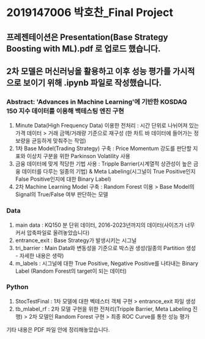 # 2019147006 박호찬_Final Project
## 프레젠테이션은 Presentation(Base Strategy Boosting with ML).pdf 로 업로드 했습니다.
## 2차 모델은 머신러닝을 활용하고 이후 성능 평가를 가시적으로 보이기 위해 .ipynb 파일로 작성했습니다.

### Abstract: 'Advances in Machine Learning'에 기반한 KOSDAQ 150 지수 데이터를 이용해 백테스팅 엔진 구현

1. Minute Data(High Frequency Data) 이용한 전처리 : 시간 단위로 나뉘어져 있는 가격 데이터 > 거래 금액/거래량 기준으로 재구성 (한 차트 바 데이터에 들어가는 정보량을 균등하게 맞춰주는 작업)
2. 1차 Base Model(Trading Strategy) 구축 : Price Momentum 강도를 판단할 지표와 이상치 구분을 위한 Parkinson Volatility 사용
3. 금융 데이터에 맞게 적당한 기법 사용 : Tripple Barrier(시계열적 상관성이 높은 금융 데이터를 다루는 일종의 기법) & Meta Labeling(시그널이 True Positive인지 False Positive인지에 대한 Binary Label)
4. 2차 Machine Learning Model 구축 : Random Forest 이용 > Base Model의 Signal의 True/False 여부 판단하는 모델

### Data
1. main data : KQ150 분 단위 데이터, 2016-2023년까지의 데이터(사이즈가 너무 커서 압축파일로 올려놓았습니다)  
2. entrance_exit : Base Strategy가 발생시키는 시그널  
3. tri_barrier : Main Data와 변동성을 기준으로 박스권 생성(일종의 Partition 생성 - 자세한 내용은 생략) 
4. m_labels : 시그널에 대한 True Positive, Negative Positive를 나타내는 Binary Label (Random Forest의 target이 되는 데이터)  


### Python
1. StocTestFinal : 1차 모델에 대한 벡테스터 객체 구현 > entrance_exit 파일 생성
2. tb_mlabel_rf : 2차 모델 구현을 위한 전처리(Tripple Barrier, Meta Labeling 진행) > 2차 모델인 Random Forest 구현 > 최종 ROC Curve를 통한 성능 평가

기타 내용은 PDF 파일 안에 정리해놓았습니다.



